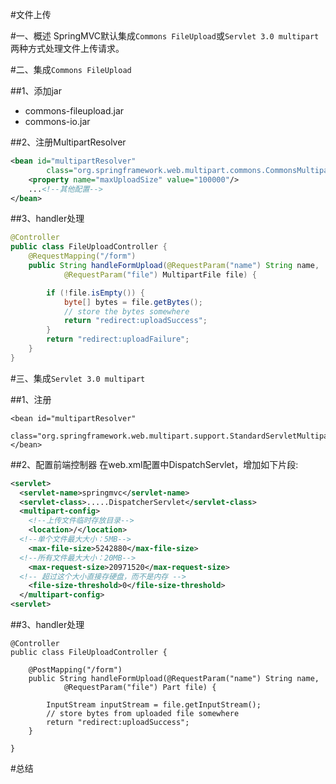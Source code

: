 #文件上传

#一、概述
SpringMVC默认集成`Commons FileUpload`或`Servlet 3.0 multipart`两种方式处理文件上传请求。

#二、集成`Commons FileUpload`

##1、添加jar
- commons-fileupload.jar
- commons-io.jar


##2、注册MultipartResolver

~~~xml
<bean id="multipartResolver"
        class="org.springframework.web.multipart.commons.CommonsMultipartResolver">
    <property name="maxUploadSize" value="100000"/>
	...<!--其他配置-->
</bean>
~~~

##3、handler处理

~~~java
@Controller
public class FileUploadController {
    @RequestMapping("/form")
    public String handleFormUpload(@RequestParam("name") String name,
            @RequestParam("file") MultipartFile file) {

        if (!file.isEmpty()) {
            byte[] bytes = file.getBytes();
            // store the bytes somewhere
            return "redirect:uploadSuccess";
        }
        return "redirect:uploadFailure";
    }
}
~~~



#三、集成`Servlet 3.0 multipart`

##1、注册
~~~
<bean id="multipartResolver"
        class="org.springframework.web.multipart.support.StandardServletMultipartResolver">
</bean>
~~~
##2、配置前端控制器
在web.xml配置中DispatchServlet，增加如下片段:

~~~xml
<servlet>
  <servlet-name>springmvc</servlet-name>
  <servlet-class>.....DispatcherServlet</servlet-class>
  <multipart-config> 
	<!--上传文件临时存放目录-->
    <location>/</location>
  <!--单个文件最大大小：5MB-->
    <max-file-size>5242880</max-file-size> 
  <!--所有文件最大大小：20MB-->
    <max-request-size>20971520</max-request-size> 
  <!-- 超过这个大小直接存硬盘，而不是内存 -->
    <file-size-threshold>0</file-size-threshold> 
  </multipart-config> 
<servlet>
~~~

##3、handler处理

~~~
@Controller
public class FileUploadController {

    @PostMapping("/form")
    public String handleFormUpload(@RequestParam("name") String name,
            @RequestParam("file") Part file) {

        InputStream inputStream = file.getInputStream();
        // store bytes from uploaded file somewhere
        return "redirect:uploadSuccess";
    }

}
~~~


#总结